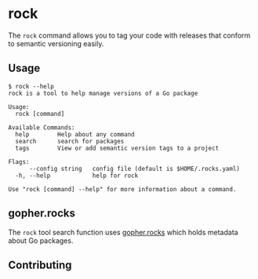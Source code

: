 # rock

The `rock` command allows you to tag your code with releases that conform to semantic versioning easily.

## Usage

```
$ rock --help
rock is a tool to help manage versions of a Go package

Usage:
  rock [command]

Available Commands:
  help        Help about any command
  search      search for packages
  tags        View or add semantic version tags to a project

Flags:
      --config string   config file (default is $HOME/.rocks.yaml)
  -h, --help            help for rock

Use "rock [command] --help" for more information about a command.
```

## gopher.rocks

The `rock` tool search function uses [gopher.rocks](https://gopher.rocks) which holds metadata about Go packages.

## Contributing


